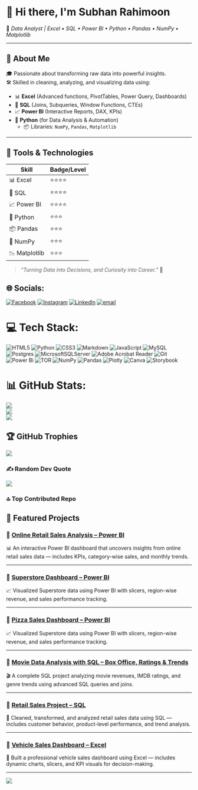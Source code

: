 # 👋 Hi there, I'm **Subhan Rahimoon**  
🎯 *Data Analyst | Excel • SQL • Power BI • Python • Pandas • NumPy • Matplotlib*

---

## 🚀 About Me

🎓 Passionate about transforming raw data into powerful insights.  
🛠 Skilled in cleaning, analyzing, and visualizing data using:

- 📊 **Excel** (Advanced functions, PivotTables, Power Query, Dashboards)  
- 🧠 **SQL** (Joins, Subqueries, Window Functions, CTEs)  
- 📈 **Power BI** (Interactive Reports, DAX, KPIs)  
- 🐍 **Python** (for Data Analysis & Automation)  
  - 📦 Libraries: `NumPy`, `Pandas`, `Matplotlib`

---

## 🔧 Tools & Technologies

| Skill        | Badge/Level |
|--------------|-------------|
| 📊 Excel     | ⭐⭐⭐⭐        |
| 🧠 SQL       | ⭐⭐⭐⭐        |
| 📈 Power BI  | ⭐⭐⭐⭐        |
| 🐍 Python    | ⭐⭐⭐         |
| 📦 Pandas    | ⭐⭐⭐         |
| 🔢 NumPy     | ⭐⭐⭐         |
| 📉 Matplotlib| ⭐⭐⭐         |

> *“Turning Data into Decisions, and Curiosity into Career.”* 🌟

## 🌐 Socials:
[![Facebook](https://img.shields.io/badge/Facebook-%231877F2.svg?logo=Facebook&logoColor=white)](https://facebook.com/https://www.facebook.com/subhan.rahimoon.94) [![Instagram](https://img.shields.io/badge/Instagram-%23E4405F.svg?logo=Instagram&logoColor=white)](https://instagram.com/Subhan) [![LinkedIn](https://img.shields.io/badge/LinkedIn-%230077B5.svg?logo=linkedin&logoColor=white)](https://linkedin.com/in/https://www.linkedin.com/in/subhan-rahimoon-931a35246/) [![email](https://img.shields.io/badge/Email-D14836?logo=gmail&logoColor=white)](mailto:rahimoonsubhan6@gmail.com) 

# 💻 Tech Stack:
![HTML5](https://img.shields.io/badge/html5-%23E34F26.svg?style=for-the-badge&logo=html5&logoColor=white) ![Python](https://img.shields.io/badge/python-3670A0?style=for-the-badge&logo=python&logoColor=ffdd54) ![CSS3](https://img.shields.io/badge/css3-%231572B6.svg?style=for-the-badge&logo=css3&logoColor=white) ![Markdown](https://img.shields.io/badge/markdown-%23000000.svg?style=for-the-badge&logo=markdown&logoColor=white) ![JavaScript](https://img.shields.io/badge/javascript-%23323330.svg?style=for-the-badge&logo=javascript&logoColor=%23F7DF1E) ![MySQL](https://img.shields.io/badge/mysql-4479A1.svg?style=for-the-badge&logo=mysql&logoColor=white) ![Postgres](https://img.shields.io/badge/postgres-%23316192.svg?style=for-the-badge&logo=postgresql&logoColor=white) ![MicrosoftSQLServer](https://img.shields.io/badge/Microsoft%20SQL%20Server-CC2927?style=for-the-badge&logo=microsoft%20sql%20server&logoColor=white) ![Adobe Acrobat Reader](https://img.shields.io/badge/Adobe%20Acrobat%20Reader-EC1C24.svg?style=for-the-badge&logo=Adobe%20Acrobat%20Reader&logoColor=white) ![Git](https://img.shields.io/badge/git-%23F05033.svg?style=for-the-badge&logo=git&logoColor=white) ![Power Bi](https://img.shields.io/badge/power_bi-F2C811?style=for-the-badge&logo=powerbi&logoColor=black) ![TOR](https://img.shields.io/badge/tor-%237E4798.svg?style=for-the-badge&logo=tor-project&logoColor=white) ![NumPy](https://img.shields.io/badge/numpy-%23013243.svg?style=for-the-badge&logo=numpy&logoColor=white) ![Pandas](https://img.shields.io/badge/pandas-%23150458.svg?style=for-the-badge&logo=pandas&logoColor=white) ![Plotly](https://img.shields.io/badge/Plotly-%233F4F75.svg?style=for-the-badge&logo=plotly&logoColor=white) ![Canva](https://img.shields.io/badge/Canva-%2300C4CC.svg?style=for-the-badge&logo=Canva&logoColor=white) ![Storybook](https://img.shields.io/badge/-Storybook-FF4785?style=for-the-badge&logo=storybook&logoColor=white)
# 📊 GitHub Stats:
![](https://github-readme-stats.vercel.app/api?username=Subhan-Rahimoon&theme=merko&hide_border=false&include_all_commits=true&count_private=false)<br/>
![](https://nirzak-streak-stats.vercel.app/?user=Subhan-Rahimoon&theme=merko&hide_border=false)<br/>
![](https://github-readme-stats.vercel.app/api/top-langs/?username=Subhan-Rahimoon&theme=merko&hide_border=false&include_all_commits=true&count_private=false&layout=compact)

## 🏆 GitHub Trophies
![](https://github-profile-trophy.vercel.app/?username=Subhan-Rahimoon&theme=radical&no-frame=false&no-bg=true&margin-w=4)

### ✍️ Random Dev Quote
![](https://quotes-github-readme.vercel.app/api?type=horizontal&theme=radical)

### 🔝 Top Contributed Repo

## 📌 Featured Projects

### 🔹 [Online Retail Sales Analysis – Power BI](https://github.com/Subhan-Rahimoon/Online_Retail_Sales_Analysis)
📊 An interactive Power BI dashboard that uncovers insights from online retail sales data — includes KPIs, category-wise sales, and monthly trends.

---

### 🔹 [Superstore Dashboard – Power BI](https://github.com/Subhan-Rahimoon/Superstore-Dashboard-in-Power-Bi)
📈 Visualized Superstore data using Power BI with slicers, region-wise revenue, and sales performance tracking.

---
### 🔹 [Pizza Sales Dashboard – Power BI](https://github.com/Subhan-Rahimoon/Pizza-Sales-Dashboard-Power-BI-Project)
📈 Visualized Superstore data using Power BI with slicers, region-wise revenue, and sales performance tracking.

---

### 🔹 [Movie Data Analysis with SQL – Box Office, Ratings & Trends](https://github.com/Subhan-Rahimoon/Movie-Data-Analysis-with-SQL-Box-Office-Ratings-Trends)
🎬 A complete SQL project analyzing movie revenues, IMDB ratings, and genre trends using advanced SQL queries and joins.

---

### 🔹 [Retail Sales Project – SQL](https://github.com/Subhan-Rahimoon/Retail_Sale_SQL_Project)
🛒 Cleaned, transformed, and analyzed retail sales data using SQL — includes customer behavior, product-level performance, and trend analysis.

---

### 🔹 [Vehicle Sales Dashboard – Excel](https://github.com/Subhan-Rahimoon/Excel-full-meaning-full-project)
🚗 Built a professional vehicle sales dashboard using Excel — includes dynamic charts, slicers, and KPI visuals for decision-making.


---
[![](https://visitcount.itsvg.in/api?id=Subhan-Rahimoon&icon=0&color=0)](https://visitcount.itsvg.in)



